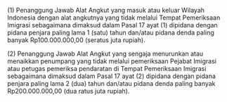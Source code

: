 (1) Penanggung Jawab Alat Angkut yang masuk atau keluar Wilayah Indonesia dengan alat angkutnya yang
tidak melalui Tempat Pemeriksaan Imigrasi sebagaimana dimaksud dalam Pasal 17 ayat (1) dipidana dengan pidana penjara paling lama 1 (satu) tahun dan/atau pidana denda paling banyak Rp100.000.000,00 (seratus juta rupiah).

(2) Penanggung Jawab Alat Angkut yang sengaja menurunkan atau menaikkan penumpang yang tidak melalui pemeriksaan Pejabat Imigrasi atau petugas pemeriksa pendaratan di Tempat Pemeriksaan Imigrasi sebagaimana dimaksud dalam Pasal 17 ayat (2) dipidana dengan pidana penjara paling lama 2 (dua) tahun dan/atau pidana denda paling banyak Rp200.000.000,00 (dua ratus juta rupiah).